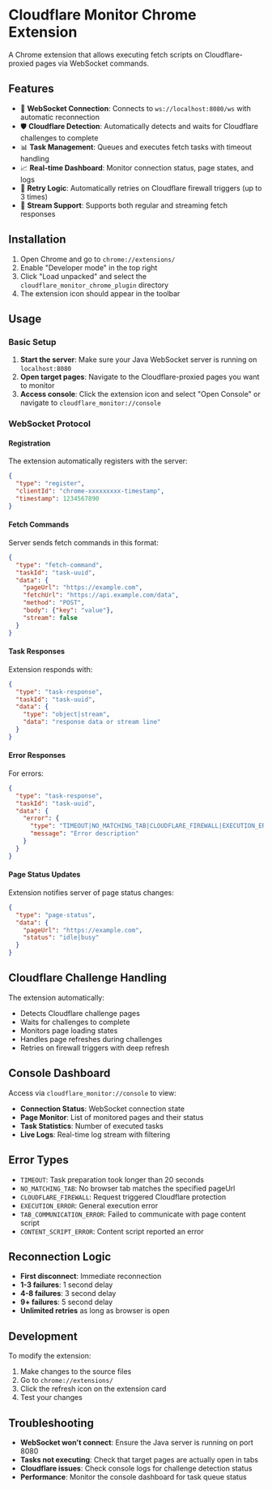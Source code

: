# Cloudflare Monitor Chrome Extension

A Chrome extension that allows executing fetch scripts on Cloudflare-proxied pages via WebSocket commands.

## Features

- 🔌 **WebSocket Connection**: Connects to `ws://localhost:8080/ws` with automatic reconnection
- 🛡️ **Cloudflare Detection**: Automatically detects and waits for Cloudflare challenges to complete
- 📊 **Task Management**: Queues and executes fetch tasks with timeout handling
- 📈 **Real-time Dashboard**: Monitor connection status, page states, and logs
- 🔄 **Retry Logic**: Automatically retries on Cloudflare firewall triggers (up to 3 times)
- 📱 **Stream Support**: Supports both regular and streaming fetch responses

## Installation

1. Open Chrome and go to `chrome://extensions/`
2. Enable "Developer mode" in the top right
3. Click "Load unpacked" and select the `cloudflare_monitor_chrome_plugin` directory
4. The extension icon should appear in the toolbar

## Usage

### Basic Setup

1. **Start the server**: Make sure your Java WebSocket server is running on `localhost:8080`
2. **Open target pages**: Navigate to the Cloudflare-proxied pages you want to monitor
3. **Access console**: Click the extension icon and select "Open Console" or navigate to `cloudflare_monitor://console`

### WebSocket Protocol

#### Registration
The extension automatically registers with the server:
```json
{
  "type": "register",
  "clientId": "chrome-xxxxxxxxx-timestamp",
  "timestamp": 1234567890
}
```

#### Fetch Commands
Server sends fetch commands in this format:
```json
{
  "type": "fetch-command",
  "taskId": "task-uuid",
  "data": {
    "pageUrl": "https://example.com",
    "fetchUrl": "https://api.example.com/data",
    "method": "POST",
    "body": {"key": "value"},
    "stream": false
  }
}
```

#### Task Responses
Extension responds with:
```json
{
  "type": "task-response",
  "taskId": "task-uuid",
  "data": {
    "type": "object|stream",
    "data": "response data or stream line"
  }
}
```

#### Error Responses
For errors:
```json
{
  "type": "task-response",
  "taskId": "task-uuid",
  "data": {
    "error": {
      "type": "TIMEOUT|NO_MATCHING_TAB|CLOUDFLARE_FIREWALL|EXECUTION_ERROR",
      "message": "Error description"
    }
  }
}
```

#### Page Status Updates
Extension notifies server of page status changes:
```json
{
  "type": "page-status",
  "data": {
    "pageUrl": "https://example.com",
    "status": "idle|busy"
  }
}
```

## Cloudflare Challenge Handling

The extension automatically:
- Detects Cloudflare challenge pages
- Waits for challenges to complete
- Monitors page loading states
- Handles page refreshes during challenges
- Retries on firewall triggers with deep refresh

## Console Dashboard

Access via `cloudflare_monitor://console` to view:
- **Connection Status**: WebSocket connection state
- **Page Monitor**: List of monitored pages and their status
- **Task Statistics**: Number of executed tasks
- **Live Logs**: Real-time log stream with filtering

## Error Types

- `TIMEOUT`: Task preparation took longer than 20 seconds
- `NO_MATCHING_TAB`: No browser tab matches the specified pageUrl
- `CLOUDFLARE_FIREWALL`: Request triggered Cloudflare protection
- `EXECUTION_ERROR`: General execution error
- `TAB_COMMUNICATION_ERROR`: Failed to communicate with page content script
- `CONTENT_SCRIPT_ERROR`: Content script reported an error

## Reconnection Logic

- **First disconnect**: Immediate reconnection
- **1-3 failures**: 1 second delay
- **4-8 failures**: 3 second delay  
- **9+ failures**: 5 second delay
- **Unlimited retries** as long as browser is open

## Development

To modify the extension:
1. Make changes to the source files
2. Go to `chrome://extensions/`
3. Click the refresh icon on the extension card
4. Test your changes

## Troubleshooting

- **WebSocket won't connect**: Ensure the Java server is running on port 8080
- **Tasks not executing**: Check that target pages are actually open in tabs
- **Cloudflare issues**: Check console logs for challenge detection status
- **Performance**: Monitor the console dashboard for task queue status